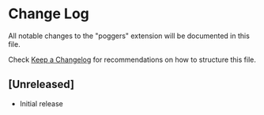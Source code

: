 # Change Log

All notable changes to the "poggers" extension will be documented in this file.

Check [Keep a Changelog](http://keepachangelog.com/) for recommendations on how to structure this file.

## [Unreleased]

- Initial release
